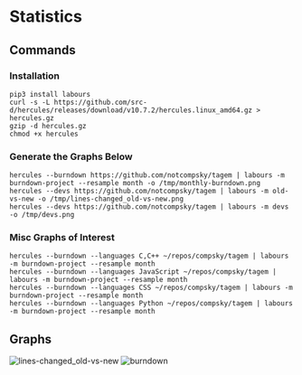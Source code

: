 # Statistics

## Commands

### Installation

	pip3 install labours
	curl -s -L https://github.com/src-d/hercules/releases/download/v10.7.2/hercules.linux_amd64.gz > hercules.gz
	gzip -d hercules.gz
	chmod +x hercules

### Generate the Graphs Below

	hercules --burndown https://github.com/notcompsky/tagem | labours -m burndown-project --resample month -o /tmp/monthly-burndown.png
	hercules --devs https://github.com/notcompsky/tagem | labours -m old-vs-new -o /tmp/lines-changed_old-vs-new.png
	hercules --devs https://github.com/notcompsky/tagem | labours -m devs -o /tmp/devs.png

### Misc Graphs of Interest

	hercules --burndown --languages C,C++ ~/repos/compsky/tagem | labours -m burndown-project --resample month
	hercules --burndown --languages JavaScript ~/repos/compsky/tagem | labours -m burndown-project --resample month
	hercules --burndown --languages CSS ~/repos/compsky/tagem | labours -m burndown-project --resample month
	hercules --burndown --languages Python ~/repos/compsky/tagem | labours -m burndown-project --resample month

## Graphs

![lines-changed_old-vs-new](https://user-images.githubusercontent.com/30552567/89189604-1dcde700-d598-11ea-9960-4d0f6977f947.png)
![burndown](https://user-images.githubusercontent.com/30552567/89189627-2aead600-d598-11ea-90de-9c550d77821c.png)
